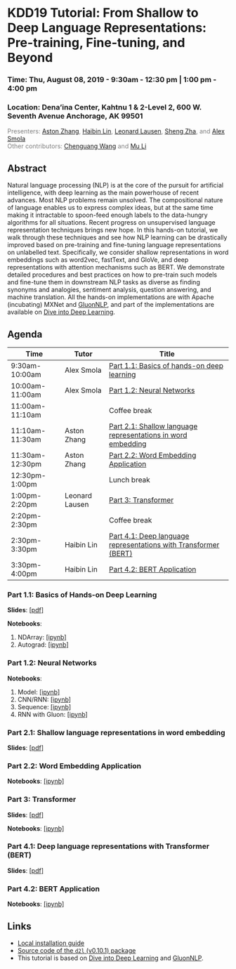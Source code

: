 KDD19 Tutorial: From Shallow to Deep Language Representations: Pre-training, Fine-tuning, and Beyond
==================================================================

<h3>Time: Thu, August 08, 2019 - 9:30am - 12:30 pm | 1:00 pm - 4:00 pm</h3>
<h3>Location: Dena’ina Center, Kahtnu 1 & 2-Level 2, 600 W. Seventh Avenue Anchorage, AK 99501</h3>

<span style="color:grey">Presenters: [Aston Zhang](https://www.astonzhang.com/), [Haibin Lin](https://www.linkedin.com/in/linhaibin/), [Leonard Lausen](https://leonard.lausen.nl/), [Sheng Zha](https://www.linkedin.com/in/shengzha/), and [Alex Smola](https://alex.smola.org/)</span><br/>
<span style="color:grey">Other contributors: [Chenguang Wang](https://sites.google.com/site/raychenguangwang/) and [Mu Li](https://www.cs.cmu.edu/~muli/)</span><br/>

Abstract
--------
Natural language processing (NLP) is at the core of the pursuit for artificial intelligence, with deep learning as the main powerhouse of recent advances. Most NLP problems remain unsolved. The compositional nature of language enables us to express complex ideas, but at the same time making it intractable to spoon-feed enough labels to the data-hungry algorithms for all situations. Recent progress on unsupervised language representation techniques brings new hope. In this hands-on tutorial, we walk through these techniques and see how NLP learning can be drastically improved based on pre-training and fine-tuning language representations on unlabelled text. Specifically, we consider shallow representations in word embeddings such as word2vec, fastText, and GloVe, and deep representations with attention mechanisms such as BERT. We demonstrate detailed procedures and best practices on how to pre-train such models and  fine-tune them in downstream NLP tasks as diverse as finding synonyms and analogies, sentiment analysis, question answering, and machine translation. All the hands-on implementations are with Apache (incubating) MXNet and [GluonNLP](http://gluon-nlp.mxnet.io/), and part of the implementations are available on [Dive into Deep Learning](https://www.d2l.ai).


Agenda
------

| Time            | Tutor          | Title                                                                                                                            |
|-----------------|----------------|----------------------------------------------------------------------------------------------------------------------------------|
| 9:30am-10:00am  | Alex Smola     | [Part 1.1: Basics of hands-on deep learning](#part-11-basics-of-hands-on-deep-learning)                                         |
| 10:00am-11:00am | Alex Smola     | [Part 1.2: Neural Networks](#part-12-neural-networks)                                                                           |
| 11:00am-11:10am |                | Coffee break                                                                                                                     |
| 11:10am-11:30am | Aston Zhang    | [Part 2.1: Shallow language representations in word embedding](#part-21-shallow-language-representations-in-word-embedding)     |
| 11:30am-12:30pm | Aston Zhang    | [Part 2.2: Word Embedding Application](#part-22-word-embedding-application)                                                     |
| 12:30pm-1:00pm  |                | Lunch break                                                                                                                      |
| 1:00pm-2:20pm   | Leonard Lausen | [Part 3: Transformer](#part-3-transformer)                                                                                       |
| 2:20pm-2:30pm   |                | Coffee break                                                                                                                     |
| 2:30pm-3:30pm   | Haibin Lin     | [Part 4.1: Deep language representations with Transformer (BERT)](#part-41-deep-language-representations-with-transformer-bert) |
| 3:30pm-4:00pm   | Haibin Lin     | [Part 4.2: BERT Application](#part-42-bert-application)                                                                        |

### Part 1.1: Basics of Hands-on Deep Learning

**Slides**: [[pdf]](01-ndarray-autograd/Part-1.pdf)

**Notebooks**:

1. NDArray: [[ipynb]](01-ndarray-autograd/ndarray.ipynb)
1. Autograd: [[ipynb]](01-ndarray-autograd/autograd.ipynb)


### Part 1.2: Neural Networks

**Notebooks**:

1. Model: [[ipynb]](02_neural_nets/1-model.ipynb)
1. CNN/RNN: [[ipynb]](02_neural_nets/2-cnn-rnn.ipynb)
1. Sequence: [[ipynb]](02_neural_nets/3-sequence.ipynb)
1. RNN with Gluon: [[ipynb]](02_neural_nets/4-rnn-gluon.ipynb)


### Part 2.1: Shallow language representations in word embedding

**Slides**: [[pdf]](03_word_embedding/Part-2.pdf)


### Part 2.2: Word Embedding Application

**Notebooks**: [[ipynb]](04_word_embedding_app/sim-analogy-sentiment-analysis-rnn-cnn.ipynb)


### Part 3: Transformer

**Slides**: [[pdf]](05_transformer/Part-3.pdf)

**Notebooks**: [[ipynb]](05_transformer/transformer.ipynb)


### Part 4.1: Deep language representations with Transformer (BERT)

**Slides**: [[pdf]](06_bert/Part-4.pdf)


### Part 4.2: BERT Application

**Notebooks**: [[ipynb]](07_bert_app/bert.ipynb)


Links
-----

* [Local installation guide](00_setup/install.ipynb)
* [Source code of the `d2l` (v0.10.1) package](d2l-0.10.1.py)
* This tutorial is based on [Dive into Deep Learning](https://www.d2l.ai) and [GluonNLP](http://gluon-nlp.mxnet.io/).
